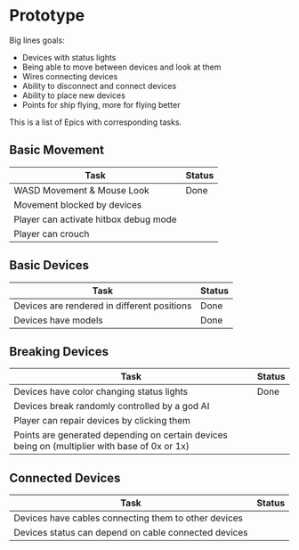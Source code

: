 # Prototype
Big lines goals:
- Devices with status lights
- Being able to move between devices and look at them
- Wires connecting devices
- Ability to disconnect and connect devices
- Ability to place new devices
- Points for ship flying, more for flying better

This is a list of Epics with corresponding tasks.

## Basic Movement
| Task                                                                | Status |
|---------------------------------------------------------------------|--------|
| WASD Movement & Mouse Look                                          | Done   |
| Movement blocked by devices                                         |        |
| Player can activate hitbox debug mode                               |        |
| Player can crouch                                                   |        |

## Basic Devices
| Task                                                                | Status |
|---------------------------------------------------------------------|--------|
| Devices are rendered in different positions                         | Done   |
| Devices have models                                                 | Done   |

## Breaking Devices
| Task                                                                | Status |
|---------------------------------------------------------------------|--------|
| Devices have color changing status lights                           | Done   |
| Devices break randomly controlled by a god AI                       |        |
| Player can repair devices by clicking them                          |        |
| Points are generated depending on certain devices being on (multiplier with base of 0x or 1x) |  |

## Connected Devices
| Task                                                                | Status |
|---------------------------------------------------------------------|--------|
| Devices have cables connecting them to other devices                |        |
| Devices status can depend on cable connected devices                |        |
